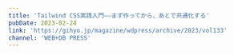 ```yaml
---
title: 'Tailwind CSS実践入門——まず作ってから、あとで共通化する'
pubDate: 2023-02-24
link: 'https://gihyo.jp/magazine/wdpress/archive/2023/vol133'
channel: 'WEB+DB PRESS'
---
```

